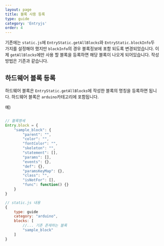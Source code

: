 ```yaml
---
layout: page
title: 블록 사용 등록
type: guide
category: 'Entryjs'
order: 4
---
```


기존에는 `static.js`에 `EntryStatic.getAllBlocks`와 `EntryStatic.blockInfo`두 가지를 설정해야 했지만 `blockInfo`의 경우 블록정보에 포함 되도록 변경되었습니다. 이제 `getAllBlocks`에만 사용 할 블록을 등록하면 해당 블록이 나오게 되어있습니다. 작성 방법은 기존과 같습니다.

## 하드웨어 블록 등록
하드웨어 블록은 `EntryStatic.getAllBlocks`에 작성한 블록의 명칭을 등록하면 됩니다. 하드웨어 블록은 `arduino`카테고리에 포함됩니다.  

예)
``` js

// 블록명세
Entry.block = {
    "sample_block": {
        "parent": "",
        "color": "",
        "fontColor": "",
        "skeleton": "",
        "statement": [],
        "params": [],
        "events": {},
        "def": {},
        "paramsKeyMap": {},
        "class": "",
        "isNotFor": [],
        "func": function() {}
    }
}

// static.js 내용
{
    type: guide
    category: "arduino",
    blocks: [
        //... 기존 존재하는 블록
        "sample_block"
    ]
}
```
